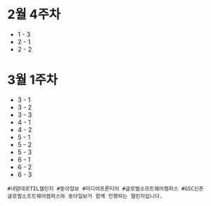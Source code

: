 # 2월 4주차
- 1 - 3
- 2 - 1
- 2 - 2

# 3월 1주차
- 3 - 1
- 3 - 2
- 3 - 3
- 4 - 1
- 4 - 2
- 5 - 1
- 5 - 2
- 5 - 3
- 6 - 1
- 6 - 2
- 6 - 3
```
#내맘대로TIL챌린지 #동아일보 #미디어프론티어 #글로벌소프트웨어캠퍼스 #GSC신촌
글로벌소프트웨어캠퍼스와 동아일보가 함께 진행하는 챌린지입니다.
```